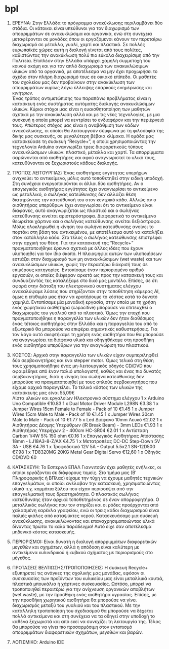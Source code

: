 # bpl
1. ΕΡΕΥΝΑ: 
Στην Ελλάδα το πρόγραμμα ανακύκλωσης περιλαμβάνει δύο στάδια. Οι κάτοικοι είναι υπεύθυνοι για τον διαχωρισμό των απορριμμάτων σε ανακυκλώσιμα και οργανικά, ενώ στη συνέχεια μεταφέρονται σε μονάδες όπου οι εργαζόμενοι κάνουν τον περεταίρω διαχωρισμό σε μέταλλο, γυαλί, χαρτί και πλαστικό. Σε πολλές ευρωπαϊκές χώρες αυτή η διαλογή γίνεται από τους πολίτες, καθιστώντας την ανακύκλωση πολύ πιο εύκολα διαχειρίσιμη από την Πολιτεία. Επιπλέον στην Ελλάδα υπάρχει χαμηλή συμμετοχή του κοινού ακόμη και για τον απλό διαχωρισμό των ανακυκλώσιμων υλικών από τα οργανικά, με αποτέλεσμα να μην έχει προχωρήσει το σχέδιο στον πλήρη διαχωρισμό τους σε οικιακό επίπεδο. Οι μαθητές του σχολείου μας δεν προβαίνουν στην ανακύκλωση των απορριμμάτων κυρίως λόγω έλλειψης επαρκούς ενημέρωσης και κινήτρων.  
Ένας τρόπος αντιμετώπισης του παραπάνω προβλήματος είναι η κατασκευή ενός συστήματος αυτόματης διαλογής ανακυκλώσιμων υλικών. Κύριοι στόχοι μας είναι η ευαισθητοποίηση των μαθητών σχετικά με την ανακύκλωση αλλά και με τις νέες τεχνολογίες, με μια συσκευή η οποία μπορεί να κεντρίσει το ενδιαφέρον και την περιέργειά τους. Απώτερος στόχος μας είναι η αναβάθμιση των κάδων ανακύκλωσης, οι οποίοι θα λειτουργούν σύμφωνα με τη φιλοσοφία της δικής μας συσκευής, σε μεγαλύτερη βέβαια κλίμακα.
Η ομάδα μας κατασκεύασε τη συσκευή “Recycle+”, η οποία χρησιμοποιώντας την τεχνολογία Arduino αναγνωρίζει τρεις διαφορετικούς τύπους ανακυκλώσιμων υλικών: πλαστικό, μέταλλο και χαρτί. Τα απορρίμματα σαρώνονται από αισθητήρες και αφού αναγνωριστεί το υλικό τους, κατευθύνονται σε ξεχωριστούς κάδους διαλογής.

2. ΤΡΟΠΟΣ ΛΕΙΤΟΥΡΓΙΑΣ:
Ένας αισθητήρας εγγύτητας υπερήχων ανιχνεύει το αντικείμενο, μόλις αυτό τοποθετηθεί στην ειδική υποδοχή. Στη συνέχεια ενεργοποιούνται οι άλλοι δύο αισθητήρες. Αν ο επαγωγικός αισθητήρας εγγύτητας έχει αναγνωρίσει το αντικείμενο ως μεταλλικό, ο σωλήνας κατεύθυνσης δεν αλλάζει θέση διατηρώντας την κατεύθυνσή του στον κεντρικό κάδο. Αλλιώς αν ο αισθητήρας υπερύθρων έχει αναγνωρίσει ότι το αντικείμενο είναι διαφανές, αυτό αναγνωρίζεται ως πλαστικό και ο σωλήνας κατεύθυνσης κινείται αριστερόστροφα. Διαφορετικά το αντικείμενο θεωρείται χάρτινο και ο σωλήνας κατεύθυνσης κινείται δεξιόστροφα. Μόλις ολοκληρωθεί η κίνηση του σωλήνα κατεύθυνσης ανοίγει το πορτάκι στη βάση του αντικειμένου, με αποτέλεσμα αυτό να καταλήξει στον κατάλληλο κάδο. Στο τέλος ο σωλήνας κατεύθυνσης επιστρέφει στην αρχική του θέση.
Για την κατασκευή της “Recycle+” πραγματοποιήθηκε έρευνα σχετικά με άλλες ιδέες που έχουν υλοποιηθεί για τον ίδιο σκοπό. Η πλειοψηφία αυτών  των υλοποιήσεων εστιάζει στον διαχωρισμό των μη ανακυκλώσιμων (wet waste) και των ανακυκλώσιμων υλικών, χωρίς την περαιτέρω διάκρισή τους σε επιμέρους κατηγορίες. Εντοπίσαμε έναν περιορισμένο αριθμό εργασιών, οι οποίες διέφεραν αρκετά ως προς την κατασκευή τους και συνδυάζοντάς τες καταλήξαμε στο δικό μας μοντέλο. Επίσης, σε ότι αφορά στην διάταξη του ηλεκτρονικού συστήματος ελέγχου ανακαλύψαμε λύσεις που στηρίζονταν στην τοποθέτηση κάμερας AI, όμως η επιθυμία μας ήταν να κρατήσουμε το κόστος κατά το δυνατό χαμηλά. Εντοπίσαμε μία μοναδική εργασία, στην οποία με τη χρήση ενός χωρητικού αισθητήρα (capacitive) μπορούσε να επιτευχθεί ο διαχωρισμός του γυαλιού από το πλαστικό. Όμως την εποχή που πραγματοποιήθηκε η παραγγελία των υλικών δεν ήταν διαθέσιμος ένας τέτοιος αισθητήρας στην Ελλάδα και η παραγγελία του από το εξωτερικό θα μπορούσε να επιφέρει σημαντικές καθυστερήσεις. Για τον λόγο αυτό σκεφτήκαμε τη χρήση ενός αισθητήρα που θα μπορούσε να αναγνωρίσει τα διάφανα υλικά και οδηγηθήκαμε στη προσθήκη ενός αισθητήρα υπερύθρων για την αναγνώριση του πλαστικού.
3. ΚΟΣΤΟΣ: 
Αρχικά στην παραγγελία των υλικών είχαν συμπεριληφθεί δύο σερβοκινητήρες και ένα stepper motor. Όμως τελικά στη θέση τους χρησιμοποιήθηκε ένας μη-λειτουργικός οδηγός CD/DVD που αφαιρέθηκε από έναν παλιό υπολογιστή, καθώς και ένας πιο δυνατός σερβοκινητήρας, διότι η κίνηση του σωλήνα κατεύθυνσης δεν μπορούσε να πραγματοποιηθεί με τους απλούς σερβοκινητήρες που είχαμε αρχικά παραγγείλει. Το τελικό κόστος των υλικών της κατασκευής μας είναι 55,09€  
Λίστα υλικών και εργαλείων
Ηλεκτρονικό σύστημα ελέγχου
1 x Arduino Uno Compatible                                  €10.83
1 x Dual Motor Driver Module L298N                          €3.38
1 x Jumper Wires 15cm Female to Female - Pack of 10         €1.45
1 x Jumper Wires 15cm Male to Male - Pack of 10             €1.45
1 x Jumper Wires 30cm Male to Male - Pack of 10             €1.77
5 x Led Διάφανο 10mm Λευκό                                  €2.02
1 x Αισθητήρας Δέσμης Υπερύθρων (IR Break Beam) - 3mm LEDs  €1.93
1 x Αισθητήρας Υπερήχων 2 - 400cm HC-SR04                   €2.01
1 x Αντίσταση Carbon 1/4W 5% 150 ohm                        €0.16
1 x Επαγωγικός Αισθητήρας Απόστασης 18mm - LJ18A3-8-Z/AX    €4.75
1 x Μετατροπέας DC-DC Step-Down 5V 3A - USB                 €4.76
1 x Τροφοδοτικό 12V 5A - Output 5.5x2.1 SN-12D500           €7.98
1 x TD8320MG 20KG Metal Gear Digital Servo                  €12,60
1 x Οδηγός CD/DVD                                           €0

4. ΚΑΤΑΣΚΕΥΗ:
Το Εσπερινό ΕΠΑΛ Γιαννιτσών έχει μαθητές ενήλικες, οι οποίοι εργάζονται σε διάφορους τομείς. Στο τμήμα μας (Β’ Πληροφορικής ή ΒΠλας) είχαμε την τύχη να έχουμε μαθητές τεχνικών επαγγελμάτων, οι οποίοι ανέλαβαν την κατασκευή, χρησιμοποιώντας υλικά π.χ. κομμάτια ξύλου που είχαν περισσέψει από την επαγγελματική τους δραστηριότητα. Ο πλαστικός σωλήνας κατεύθυνσης ήταν αρχικά τοποθετημένος σε έναν απορροφητήρα. Ο μεταλλικός σωλήνας που τον στηρίζει και οι ρόδες προέρχονται από χαλασμένη καρέκλα γραφείου, ενώ οι τρεις κάδοι διαχωρισμού είναι παλιές φιάλες από καταψύκτες νερού. Κατασκευάσαμε μια συσκευή ανακύκλωσης, ανακυκλώνοντας και επαναχρησιμοποιώντας υλικά δίνοντας πρώτοι το καλό παράδειγμα! Αυτό είχε σαν αποτέλεσμα μηδενικό κόστος κατασκευής.

5. ΠΕΡΙΟΡΙΣΜΟΙ:
Είναι δυνατή η διαλογή απορριμμάτων διαφορετικών μεγεθών και σχημάτων, αλλά η απόδοση είναι καλύτερη με αντικείμενα κυλινδρικού ή κυβικού σχήματος με περιορισμούς στο μέγεθος.

6. ΠΡΟΤΑΣΕΙΣ ΒΕΛΤΙΩΣΗΣ/ΤΡΟΠΟΠΟΙΗΣΕΙΣ:
Η συσκευή Recycle+ εξυπηρετεί τις ανάγκες της σχολικής μας μονάδας, εφόσον οι συσκευασίες των προϊόντων του κυλικείου μας είναι μεταλλικά κουτιά, πλαστικά μπουκάλια ή χάρτινες συσκευασίες. Ωστόσο, μπορεί να τροποποιηθεί περαιτέρω για την ανίχνευση οργανικών αποβλήτων (wet waste), με την προσθήκη ενός αισθητήρα υγρασίας. Επίσης, με την προσθήκη χωρητικού αισθητήρα  θα μπορούσε να γίνει διαχωρισμός μεταξύ του γυαλιού και του πλαστικού. Με την κατάλληλη τροποποίηση του σχεδιασμού θα μπορούσε να δέχεται πολλά αντικείμενα και στη συνέχεια να τα οδηγεί στην υποδοχή το καθένα ξεχωριστά και από εκεί να συνεχίζει τη λειτουργία της. Τέλος θα μπορούσε να γίνει πιο προσαρμόσιμη στον εντοπισμό απορριμμάτων διαφορετικών σχημάτων, μεγεθών και βαρών.


5. ΛΟΓΙΣΜΙΚΟ: Arduino IDE

